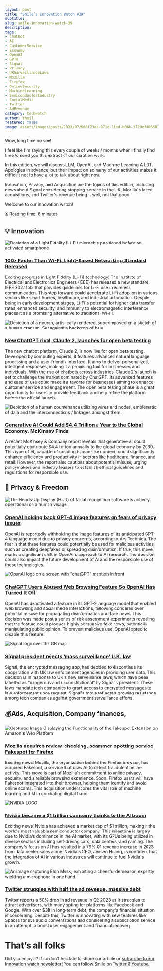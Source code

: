 ```yaml
---
layout: post
title: "Smile’s Innovation Watch #39"
subtitle:
slug: smile-innovation-watch-39
description:
tags:
- Chatbot
- AI
- CustomerService
- Economy
- OpenAI
- GPT4
- Signal
- Privacy
- UKSurveillanceLaws
- Mozilla
- Firefox
- OnlineSecurity
- MachineLearning
- SemiconductorIndustry
- SocialMedia
- Twitter
- AdRevenue
category: techwatch
author: thmil
featured: false
image: assets/images/posts/2023/07/6d8f23ea-971e-11ed-b06b-3729ef006681_1689942937063-claude2_hero_4-760x380.jpg
---
```

Wow, long time no see!

I feel like I'm saying this every couple of weeks / months when I finally find time to send you this extract of our curation work.

In this edition, we will discuss LLM, OpenAI, and Machine Learning A LOT. Apologies in advance, but their impact on so many of our activities makes it difficult not to have a lot to talk about right now.

Innovation, Privacy, and Acquisition are the topics of this edition, including news about Signal considering stopping service in the UK, Mozilla's latest acquisitions, and Twitter's revenue being... well, not that good.

Welcome to our innovation watch!

⏳ Reading time: 6 minutes

## 💡 Innovation

![Depiction of a Light Fidelity (Li-Fi) microchip positioned before an activated smartphone.](/assets/images/posts/2023/07/6d8f23ea-971e-11ed-b06b-3729ef006681_1689942723248-E93zT7HakCqciBbc75KeM4-1200-80.jpg)
### [100x Faster Than Wi-Fi: Light-Based Networking Standard Released](https://www.tomshardware.com/news/li-fi-standard-released)
Exciting progress in Light Fidelity (Li-Fi) technology! The Institute of Electrical and Electronics Engineers (IEEE) has released a new standard, IEEE 802.11bb, that provides guidelines for Li-Fi use in wireless communication. This step forward could accelerate Li-Fi adoption in various sectors like smart homes, healthcare, and industrial automation. Despite being in early development stages, Li-Fi's potential for higher data transfer rates, enhanced security, and immunity to electromagnetic interference places it as a promising alternative to traditional Wi-Fi.

![Depiction of a neuron, artistically rendered, superimposed on a sketch of a human cranium. Set against a backdrop of blue.](/assets/images/posts/2023/07/6d8f23ea-971e-11ed-b06b-3729ef006681_1689942937063-claude2_hero_4-760x380.jpg)
### [New ChatGPT rival, Claude 2, launches for open beta testing](https://arstechnica.com/information-technology/2023/07/new-chatgpt-rival-claude-2-launches-for-open-beta-testing/)
The new chatbot platform, Claude 2, is now live for open beta testing. Developed by computing experts, it features advanced natural language processing and a user-friendly interface. It aims to deliver personalized, intelligent responses, making it a promising tool for businesses and individuals. With the rise of chatbots across industries, Claude 2's launch is set to challenge the market dominated by ChatGPT. Its advanced features and ease of use could make it a favorite for businesses aiming to enhance customer service and engagement. The open beta testing phase is a great opportunity for users to provide feedback and help refine the platform before the official launch.

![Depiction of a human countenance utilizing wires and nodes, emblematic of data and the interconnections / linkages amongst them.](/assets/images/posts/2023/07/6d8f23ea-971e-11ed-b06b-3729ef006681_1689943127004-generative-AI-mckinsey.jpg)
### [Generative AI Could Add $4.4 Trillion a Year to the Global Economy, McKinsey Finds](https://singularityhub.com/2023/06/22/generative-ai-could-add-4-4-trillion-a-year-to-the-global-economy-mckinsey-finds/)
A recent McKinsey & Company report reveals that generative AI could potentially contribute $4.4 trillion annually to the global economy by 2030. This type of AI, capable of creating human-like content, could significantly enhance efficiency and productivity in sectors like healthcare, finance, and retail. However, the report also cautions about potential misuse, urging policymakers and industry leaders to establish ethical guidelines and regulations for responsible use.

## 🗽 Privacy & Freedom

![The Heads-Up Display (HUD) of facial recognition software is actively operational on a human visage.](/assets/images/posts/2023/07/6d8f23ea-971e-11ed-b06b-3729ef006681_1689943291044-facial_recognition_hero_4-760x380.jpg)
### [OpenAI holding back GPT-4 image features on fears of privacy issues](https://arstechnica.com/information-technology/2023/07/report-openai-holding-back-gpt-4-image-features-on-fears-of-privacy-issues/)
OpenAI is reportedly withholding the image features of its anticipated GPT-4 language model due to privacy concerns, according to Ars Technica. The fear is that these features could potentially be used for malicious activities such as creating deepfakes or spreading disinformation. If true, this move marks a significant shift in OpenAI's approach to AI research. The decision could also impact the future development of AI and the responsible use of these technologies.

![OpenAI logo on a screen with "chatGPT" mention in front](/assets/images/posts/2023/07/6d8f23ea-971e-11ed-b06b-3729ef006681_1689943541309-OpenAI-ChatGPT-shutterstock_2241179875-16x9-1-gID_7.jpg)
### [ChatGPT Users Abused Web Browsing Feature So OpenAI Has Turned It Off](https://decrypt.co/147300/openai-disables-web-browse-bing-chatgpt)
OpenAI has deactivated a feature in its GPT-2 language model that enabled web browsing and social media interactions, following concerns over potential misuse for propagating disinformation and fake news. This decision was made post a series of risk assessment experiments revealing that the feature could produce highly persuasive fake news, potentially manipulating public opinion. To prevent malicious use, OpenAI opted to disable this feature.

![Signal logo over the GB map](/assets/images/posts/2023/07/6d8f23ea-971e-11ed-b06b-3729ef006681_1689943451274-uk-online-safety-bill.png)
### [Signal president rejects ‘mass surveillance’ U.K. law](https://signal.org/blog/uk-online-safety-bill/)
Signal, the encrypted messaging app, has decided to discontinue its cooperation with UK law enforcement agencies in providing user data. This decision is in response to UK's new surveillance laws, which have been labelled as "dangerous and unconstitutional" by Signal's president. These laws mandate tech companies to grant access to encrypted messages to law enforcement upon request. Signal's move reflects a growing resistance among tech companies against government surveillance efforts.

## 💰Ads, Acquisition, Company finances,

![Captured Image Displaying the Functionality of the Fakespot Extension on Amazon's Web Platform](/assets/images/posts/2023/07/6d8f23ea-971e-11ed-b06b-3729ef006681_1689944013122-Screenshot-2023-05-02-at-4.55.18-PM-760x380.png)
### [Mozilla acquires review-checking, scammer-spotting service Fakespot for Firefox](https://arstechnica.com/gadgets/2023/05/mozilla-acquires-review-checking-scammer-spotting-service-fakespot-for-firefox/)

Exciting news! Mozilla, the organization behind the Firefox browser, has acquired Fakespot, a service that uses AI to detect fraudulent online activity. This move is part of Mozilla's commitment to online privacy, security, and a reliable browsing experience. Soon, Firefox users will have Fakespot integrated into their browser, helping them identify and avoid online scams. This acquisition underscores the vital role of machine learning and AI in combating digital fraud.

![NVIDIA LOGO](/assets/images/posts/2023/07/6d8f23ea-971e-11ed-b06b-3729ef006681_1689945358746-acastro_STK083_04.jpg)
### [Nvidia became a $1 trillion company thanks to the AI boom](https://www.theverge.com/2023/5/30/23742123/nvidia-stock-ai-gpu-1-trillion-market-cap-price-value)
Exciting news! Nvidia has achieved a market cap of $1 trillion, making it the world's most valuable semiconductor company. This milestone is largely due to Nvidia's dominance in the AI market, with its GPUs being utilized in diverse sectors including self-driving cars, data centers, and gaming. The company's focus on AI has resulted in a 79% Q1 revenue increase in 2023 from data center sales alone. Nvidia's CEO, Jensen Huang, is confident that the integration of AI in various industries will continue to fuel Nvidia's growth.

![An image capturing Elon Musk, exhibiting a cheerful demeanor, expertly wielding a microphone in one hand.](/assets/images/posts/2023/07/6d8f23ea-971e-11ed-b06b-3729ef006681_1689945433033-55405-112555-51573-102146-000-lead-Elon-Musk-xl-xl.jpg)
### [Twitter struggles with half the ad revenue, massive debt](https://appleinsider.com/articles/23/07/15/twitter-loses-half-its-ad-revenue-still-weighed-down-by-debt)
Twitter reports a 50% drop in ad revenue in Q2 2023 as it struggles to attract advertisers, with many opting for platforms like Facebook and Google. With over $3B in long-term debt, the company's financial situation is concerning. Despite this, Twitter is innovating with new features like Spaces for live audio conversations and considering a subscription service in an attempt to boost user engagement and financial recovery.

# That’s all folks

Did you enjoy it? If so don’t hesitate to share our article or [subscribe to our Innovation watch newsletter!](https://smile-1.eo.page/w1xpf) You can follow Smile on [Twitter](https://www.twitter.com/GroupeSmile) & [Youtube](http://www.youtube.com/user/SmileOpenSource).
